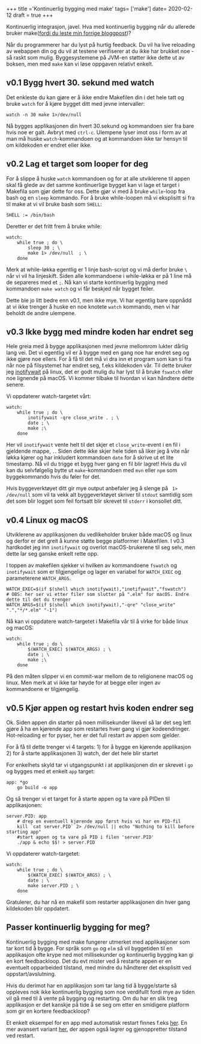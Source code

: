 +++
title ='Kontinuerlig bygging med make'
tags= ['make']
date= 2020-02-12
draft = true
+++

Kontinuerlig integrasjon, javel. Hva med kontinuerlig bygging når du allerede bruker make([fordi du leste min forrige bloggpost](https://www.kodemaker.no/blogg/2019-11-makefile-basics/))?


Når du programmerer har du lyst på hurtig feedback. Du vil ha live reloading av webappen din og du vil at testene verifiserer at du ikke har brukket noe - så raskt som mulig. Byggesystemene på JVM-en støtter ikke dette ut av boksen, men med `make` kan vi løse oppgaven relativt enkelt.

## v0.1 Bygg hvert 30. sekund med watch

Det enkleste du kan gjøre er å ikke endre Makefilen din i det hele tatt og bruke `watch` for å kjøre bygget ditt med jevne intervaller:

    watch -n 30 make 1>/dev/null

Nå bygges applikasjonen din hvert 30.sekund og kommandoen sier fra bare hvis noe er galt. Avbryt med `ctrl-c`. Ulempene lyser imot oss i form av at man må huske `watch`-kommandoen og at kommandoen ikke tar hensyn til om kildekoden er endret eller ikke.

## v0.2 Lag et target som looper for deg

For å slippe å huske `watch` kommandoen og for at alle utviklerene til appen skal få glede av det samme kontinuerlige bygget kan vi lage et target i Makefila som gjør dette for oss. Dette gjør vi med å bruke `while`-loop fra bash og en `sleep` kommando. For å bruke while-loopen må vi eksplisitt si fra til make at vi vil bruke bash som `SHELL`:

    SHELL := /bin/bash

Deretter er det fritt frem å bruke while:

    watch:
		while true ; do \
			sleep 30 ; \
			make 1> /dev/null  ; \
		done


Merk at while-løkka egentlig er 1 linje bash-script og vi må derfor bruke `\` når vi vil ha linjeskift. Siden alle kommandoene i while-løkka er på 1 line må de separeres med et `;`. Nå kan vi starte kontinuerlig bygging med kommandoen `make watch` og vi får beskjed når bygget feiler.

Dette ble jo litt bedre enn v0.1, men ikke mye. Vi har egentlig bare oppnådd at vi ikke trenger å huske en noe knotete `watch` kommando, men vi har beholdt de andre ulempene.

## v0.3 Ikke bygg med mindre koden har endret seg

Hele greia med å bygge applikasjonen med jevne mellomrom lukter dårlig lang vei. Det vi egentlig vil er å bygge med en gang noe har endret seg og ikke gjøre noe ellers. For å få til det må vi dra inn et program som kan si fra når noe på filsystemet har endret seg, f.eks kildekoden vår. Til dette bruker jeg [inotifywait](https://linux.die.net/man/1/inotifywait) på linux, det er godt mulig du har lyst til å bruke `fswatch` eller noe lignende på macOS. Vi kommer tilbake til hvordan vi kan håndtere dette senere.

Vi oppdaterer watch-targetet vårt:

    watch:
		while true ; do \
			inotifywait -qre close_write . ; \
			date ; \
			make ;\
		done

Her vil `inotifywait` vente helt til det skjer et `close_write`-event i en fil i gjeldende mappe, `.`. Siden dette ikke skjer hele tiden så liker jeg å vite når løkka kjører og har inkludert kommandoen `date` for å skrive ut et lite timestamp. Nå vil du trigge et bygg hver gang en fil blir lagret! Hvis du vil kan du selvfølgelig bytte ut `make`-kommandoen med `mvn` eller `npm` som byggekommando hvis du føler for det.

Hvis byggeverktøyet ditt gir mye output anbefaler jeg å slenge på  ` 1> /dev/null` som vil ta vekk alt byggeverktøyet skriver til `stdout` samtidig som det som blir logget som feil fortsatt blir skrevet til `stderr` i konsollet ditt.

## v0.4 Linux og macOS

Utviklerene av applikasjonen du vedlikeholder bruker både macOS og linux og derfor er det greit å kunne støtte begge platformer i Makefilen. I v0.3 hardkodet jeg inn `inotifywait` og overlot macOS-brukerene til seg selv, men dette lar seg ganske enkelt rette opp.

I toppen av makefilen sjekker vi hvilken av kommandoene `fswatch` og `inotifywait` som er tilgjengelige og lager en variabel for `WATCH_EXEC` og parameterene `WATCH_ARGS`.

    WATCH_EXEC=$(if $(shell which inotifywait),"inotifywait","fswatch")
	# OBS: her ser vi etter filer som slutter på ".elm" for macOS. Endre dette til det du trenger
    WATCH_ARGS=$(if $(shell which inotifywait),"-qre" "close_write" ".","*/*.elm" "-1")


Nå kan vi oppdatere watch-targetet i Makefila vår til å virke for både linux og macOS:

    watch:
		while true ; do \
		    $(WATCH_EXEC) $(WATCH_ARGS) ; \
			date ; \
			make ;\
		done

På den måten slipper vi en commit-war mellom de to religionene macOS og linux. Men merk at vi ikke tar høyde for at begge eller ingen av kommandoene er tilgjengelig.


## v0.5 Kjør appen og restart hvis koden endrer seg

Ok. Siden appen din starter på noen millisekunder likevel så lar det seg lett gjøre å ha en kjørende app som restartes hver gang vi gjør kodeendringer. Hot-reloading er for pyser, her er det full restart av appen som gjelder.

For å få til dette trenger vi 4 targets: 1) for å bygge en kjørende applikasjon 2) for å starte applikasjonen 3) watch, der det hele blir startet

For enkelhets skyld tar vi utgangspunkt i at applikasjonen din er skrevet i `go` og bygges med et enkelt `app` target:

	app: *go
		go build -o app

Og så trenger vi et target for å starte appen og ta vare på PIDen til applikasjonen:

	server.PID: app
		# drep en eventuell kjørende app først hvis vi har en PID-fil
		kill `cat server.PID` 2> /dev/null || echo "Nothing to kill before starting app"
		#start appen og ta vare på PID i filen 'server.PID'
		./app & echo $$! > server.PID

Vi oppdaterer watch-targetet:

	watch:
		while true ; do \
		    $(WATCH_EXEC) $(WATCH_ARGS) ; \
			date ; \
			make server.PID ; \
		done

Gratulerer, du har nå en makefil som restarter applikasjonen din hver gang kildekoden blir oppdatert.

## Passer kontinuerlig bygging for meg?

Kontinuerlig bygging med make fungerer utmerket med applikasjoner som tar kort tid å bygge. For språk som `go` og `elm` så vil byggetiden til en applikasjon ofte krype ned mot millisekunder og kontinuerlig bygging kan gi en kort feedbackloop. Det du evt mister ved å restarte appen er en eventuelt opparbeided tilstand, med mindre du håndterer det eksplisitt ved oppstart/avslutning.

Hvis du derimot har en applikasjon som tar lang tid å bygge/starte så oppleves nok ikke kontinuerlig bygging som noe verdifullt fordi mye av tiden vil gå med til å vente på bygging og restarting. Om du har en slik treg applikasjon er det kanskje på tide å se seg om etter en smidigere platform som gir en kortere feedbackloop?

Et enkelt eksempel for en app med automatisk restart finnes f.eks [her](https://github.com/nilsmagnus/komkujson). En mer avansert variant [her](https://github.com/nilsmagnus/snitch/), der appen også lagrer og gjenoppretter tilstand ved restart.
